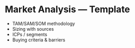 # Market Analysis — Template
- TAM/SAM/SOM methodology
- Sizing with sources
- ICPs / segments
- Buying criteria & barriers
